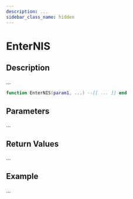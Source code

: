 ```yaml
---
description: ...
sidebar_class_name: hidden
---
```


# EnterNIS

## Description

...

```lua
function EnterNIS(param1, ...) --[[ ... ]] end
```

## Parameters

...

## Return Values

...

## Example

...

